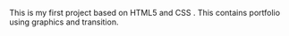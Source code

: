  This is my first project based on HTML5 and CSS . This contains portfolio using graphics and transition.
